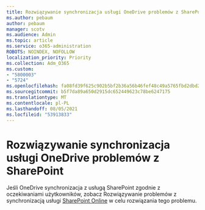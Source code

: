 ```yaml
---
title: Rozwiązywanie synchronizacja usługi OneDrive problemów z SharePoint
ms.author: pebaum
author: pebaum
manager: scotv
ms.audience: Admin
ms.topic: article
ms.service: o365-administration
ROBOTS: NOINDEX, NOFOLLOW
localization_priority: Priority
ms.collection: Adm_O365
ms.custom:
- "5800003"
- "5724"
ms.openlocfilehash: fa08fd39f625c902b5bf2b36a56b46fef48c49a5765fbd2dbd23dc5b820c5c9f
ms.sourcegitcommit: b5f7da89a650d2915dc652449623c78be6247175
ms.translationtype: MT
ms.contentlocale: pl-PL
ms.lasthandoff: 08/05/2021
ms.locfileid: "53913833"
---
```

# <a name="fix-onedrive-sync-issues-with-sharepoint"></a>Rozwiązywanie synchronizacja usługi OneDrive problemów z SharePoint

Jeśli OneDrive synchronizacja z usługą SharePoint zgodnie z oczekiwaniami użytkowników, zobacz Rozwiązywanie problemów z synchronizacją usługi [SharePoint Online](https://support.office.com/article/fix-sharepoint-online-sync-problems-aaa2d172-8d45-4e94-9c04-5364d04ca2f4?ui=en-US&rs=en-US&ad=US) w celu rozwiązania tego problemu.
